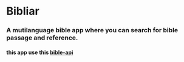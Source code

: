 # Bibliar

### A mutilanguage bible app where you can search for bible passage and reference.

#### this app use this [bible-api](https://bible-api.com/)
